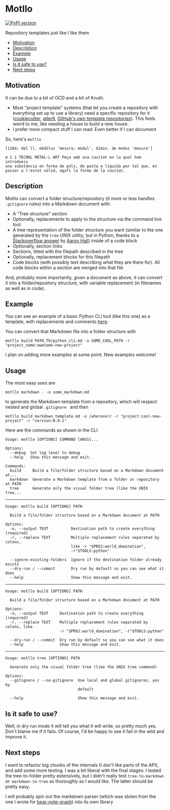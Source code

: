 # Motllo

[![PyPI version](https://badge.fury.io/py/motllo.svg)](https://badge.fury.io/py/motllo)

Repository templates just like I like them

- [Motivation](#motivation)
- [Description](#description)
- [Example](#example)
- [Usage](#usage)
- [Is it safe to use?](#is-it-safe-to-use)
- [Next steps](#next-steps)

## Motivation


It can be due to a bit of OCD and a bit of Knuth. 

- Most "project template" systems (that let you create a repository with
  everything set up to use a library) need a specific repository for it
  ([cookiecutter](https://cookiecutter.readthedocs.io/en/1.7.2/),
  [giter8](http://www.foundweekends.org/giter8/), [GitHub's own template
  repositories](https://help.github.com/en/github/creating-cloning-and-archiving-repositories/creating-a-template-repository)).
  This feels weird to me, like needing a house to build a new house.
- I prefer more compact stuff I can read. Even better if I can document

So, here's `motllo`

```
[1284; del ll. mŏdŭlus 'mesura; mòdul', dimin. de modus 'mesura']
 	
m 1 1 TECNOL METAL·L ART Peça amb una cavitat en la qual hom introdueix 
una substància en forma de pols, de pasta o líquida per tal que, en 
passar a l'estat sòlid, agafi la forma de la cavitat. 
```

## Description

Motllo can convert a folder structure/repository (it more or less handles
`.gitignore` rules) into a Markdown document with:

- A "Tree structure" section
- Optionally, replacements to apply to the structure via the command line tool
- A tree representation of the folder structure you want (similar to the one
  generated by the `tree` UNIX utility, but in Python, thanks to a
  [Stackoverflow answer](https://stackoverflow.com/a/59109706) by [Aaron
  Hall](https://twitter.com/aaronchall)) inside of a code block
- Optionally, section links
- Sections, titled with the filepath described in the tree
- Optionally, replacement blocks for this filepath
- Code blocks (with possibly text describing what they are there for). All code
  blocks within a section are merged into that file
  
And, probably more importantly, given a document as above, it can convert it into a
folder/repository structure, with variable replacement (in filenames as well as
in code).

## Example

You can see an example of a basic Python CLI tool (like this one) as a template,
with replacements and comments [here](examples/python_cli.md).

You can convert that Markdown file into a folder structure with

```
motllo build PATH_TO/python_cli.md -o SOME_COOL_PATH -r "project_name:awesome-new-project"
```

I plan on adding more examples at some point. New examples welcome!

## Usage

The most easy uses are

```
motllo markdown . -o some_markdown.md
```

to generate the Markdown template from a repository, which will respect nested
and global `.gitignore ` and then

```
motllo build markdown_template.md -o /wherever/ -r "project:cool-new-project" -r "version:0.0.1"
```

Here are the commands as shown in the CLI

```
Usage: motllo [OPTIONS] COMMAND [ARGS]...

Options:
  --debug  Set log level to debug
  --help   Show this message and exit.

Commands:
  build     Build a file/folder structure based on a Markdown document at...
  markdown  Generate a Markdown template from a folder or repository at PATH
  tree      Generate only the visual folder tree (like the UNIX tree...
```
---
```
Usage: motllo build [OPTIONS] PATH

  Build a file/folder structure based on a Markdown document at PATH

Options:
  -o, --output TEXT          Destination path to create everything  [required]
  -r, --replace TEXT         Multiple replacement rules separated by colons,
                             like -r "$PROJ:world_domination",
                             -r"$TOOLS:python"

  --ignore-existing-folders  Ignore if the destination folder already exists
  --dry-run / --commit       Dry run by default so you can see what it does
  --help                     Show this message and exit.
```
---
```
Usage: motllo build [OPTIONS] PATH

  Build a file/folder structure based on a Markdown document at PATH

Options:
  -o, --output TEXT     Destination path to create everything  [required]
  -r, --replace TEXT    Multiple replacement rules separated by colons, like
                        -r "$PROJ:world_domination", -r"$TOOLS:python"

  --dry-run / --commit  Dry run by default so you can see what it does
  --help                Show this message and exit.
```
---
```
Usage: motllo tree [OPTIONS] PATH

  Generate only the visual folder tree (like the UNIX tree command)

Options:
  --gitignore / --no-gitignore  Use local and global gitignores, yes by
                                default

  --help                        Show this message and exit.
```

## Is it safe to use?

Well, in dry run mode it will tell you what it will write, so pretty much yes.
Don't blame me if it fails. Of course, I'd be happy to see it fail in the wild
and improve it.

## Next steps

I want to refactor big chunks of the internals (I don't like parts of the API),
and add some more testing. I was a bit liberal with the final stages: I tested
the tree-to-folder pretty extensively, but I didn't really test
`tree-to-markdown` or` markdown-to-tree` as thoroughly as I would like. The
latter should be pretty easy.

I will probably spin out the markdown parser (which was stolen from the one I
wrote for [bear-note-graph](https://github.com/rberenguel/bear-note-graph)) into
its own library

